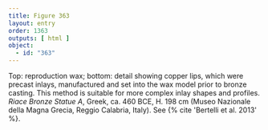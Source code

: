 ```yaml
---
title: Figure 363
layout: entry
order: 1363
outputs: [ html ]
object:
  - id: "363"
---
```


Top: reproduction wax; bottom: detail showing copper lips, which were precast inlays, manufactured and set into the wax model prior to bronze casting. This method is suitable for more complex inlay shapes and profiles. *Riace Bronze Statue A*, Greek, ca. 460 BCE, H. 198 cm (Museo Nazionale della Magna Grecia, Reggio Calabria, Italy). See {% cite 'Bertelli et al. 2013' %}.
